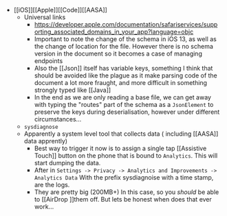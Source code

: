---
---

- [[iOS]][[Apple]][[Code]][[AASA]]
    - Universal links
        - https://developer.apple.com/documentation/safariservices/supporting_associated_domains_in_your_app?language=objc
        - Important to note the change of the schema in iOS 13, as well as the change of location for the file. However there is no schema version in the document so it becomes a case of managing endpoints
        - Also the [[Json]] itself has variable keys, something I think that should be avoided like the plague as it make parsing code of the document a lot more fraught, and more difficult in something strongly typed like [[Java]]
        - In the end as we are only reading a base file, we can get away with typing the "routes" part of the schema as a `JsonElement` to preserve the keys during deserialisation, however under different circumstances...
    - `sysdiagnose`
    - Apparently a system level tool that collects data ( including [[AASA]] data apprently)
        - Best way to trigger it now is to assign a single tap [[Assistive Touch]] button on the phone that is bound to `Analytics`. This will start dumping the data.
        - After in `Settings -> Privacy -> Analytics and Improvements -> Analytics Data` With the prefix sysdiagnoise with a time stamp, are the logs.
        - They are pretty big (200MB+) In this case, so you *should* be able to [[AirDrop ]]them off. But lets be honest when does that ever work...
